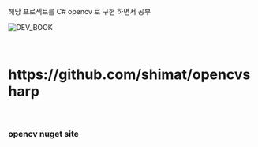 해당 프로젝트를 C# opencv 로 구현 하면서 공부 


![DEV_BOOK](https://github.com/kangoop/opencv_std/assets/54312781/675bf705-6252-49e1-bae5-add3e5d2d9e2)

<br>

<h1>https://github.com/shimat/opencvsharp</h1>
<br>
<h3>opencv nuget site  </h3>
